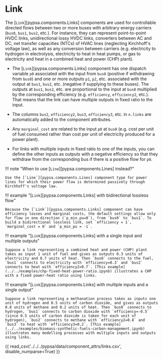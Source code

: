 <!--
SPDX-FileCopyrightText: PyPSA Contributors

SPDX-License-Identifier: CC-BY-4.0
-->

# Link

The [`Link`][pypsa.components.Links] components are used for controllable directed flows between two or
more buses with arbitrary energy carriers (`bus0`, `bus1`, `bus2`, etc.). For
instance, they can represent point-to-point HVDC links, unidirectional lossy
HVDC links, converters between AC and DC, net transfer capacities (NTCs) of HVAC
lines (neglecting Kirchhoff's voltage law), as well as any conversion between
carriers (e.g. electricity to hydrogen in electrolysis, electricity to heat in
heat pumps, or gas to electricity and heat in a combined heat and power (CHP)
plant).

- The [`Link`][pypsa.components.Links] component has one dispatch variable `p0` associated with the input
  from `bus0` (positive if withdrawing from `bus0`) and one or more outputs
  `p1`, `p2`, etc. associated with the output at `bus1`, `bus2`, etc. (negative
  if supplying to these buses). The  outputs at `bus1`, `bus2`, etc. are
  proportional to the input at `bus0` multiplied by the corresponding efficiency
  (e.g. `efficiency`, `efficiency2`, etc.). That means that the link can have
  multiple outputs in fixed ratio to the input.

- The columns `bus2`, `efficiency2`, `bus3`, `efficiency3`, etc. in `n.links`
  are automatically added to the component attributes.

- Any `marginal_cost` are related to the input `p0` at `bus0` (e.g. cost per
  unit of fuel consumed rather than cost per unit of electricity produced for a
  power plant).

- For links with multiple inputs in fixed ratio to one of the inputs, you can
  define the other inputs as outputs with a negative efficiency so that they
  withdraw from the corresponding bus if there is a positive flow for `p0`.

!!! note "When to use [`Line`][pypsa.components.Lines] instead?"

    Use the [`Line`][pypsa.components.Lines] component type for power lines for which their power flow is determined passively through Kirchhoff's voltage law.

!!! example "[`Link`][pypsa.components.Links] with bidirectional lossless flow"

    Because the [`Link`][pypsa.components.Links] component can have efficiency losses and marginal costs, the default settings allow only for flow in one direction (`p_min_pu=0`), from `bus0` to `bus1`. To build a bidirectional lossless link, set `efficiency = 1`, `marginal_cost = 0` and `p_min_pu = -1`.

!!! example "[`Link`][pypsa.components.Links] with a single input and multiple outputs"

    Suppose a link representing a combined heat and power (CHP) plant takes as input 1 unit of fuel and gives as outputs 0.3 units of electricity and 0.7 units of heat. Then `bus0` connects to the fuel, `bus1` connects to electricity with `efficiency=0.3` and `bus2` connects to heat with `efficiency2=0.7`. [This example](../../examples/chp-fixed-heat-power-ratio.ipynb) illustrates a CHP with a fixed power-heat ratio using links.

!!! example "[`Link`][pypsa.components.Links] with multiple inputs and a single output"

    Suppose a link representing a methanation process takes as inputs one unit of hydrogen and 0.5 units of carbon dioxide, and gives as outputs 0.8 units of methane and 0.2 units of heat. Then `bus0` connects to hydrogen, `bus1` connects to carbon dioxide with `efficiency=-0.5` (since 0.5 units of carbon dioxide is taken for each unit of hydrogen), `bus2` connects to methane with `efficiency2=0.8` and `bus3` to heat with `efficiency3=0.2`. [This example](../../examples/biomass-synthetic-fuels-carbon-management.ipynb) illustrates many modelling processes with multiple inputs and outputs using links.

{{ read_csv('../../../pypsa/data/component_attrs/links.csv', disable_numparse=True) }} 